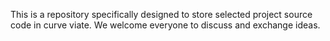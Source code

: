 This is a repository specifically designed to store selected project source code in curve viate. We welcome everyone to discuss and exchange ideas.
